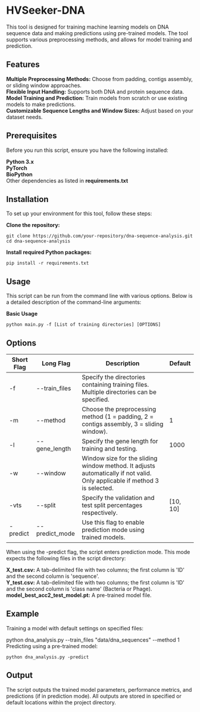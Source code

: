 # HVSeeker-DNA   
This tool is designed for training machine learning models on DNA sequence data and making predictions using pre-trained models. The tool supports various preprocessing methods, and allows for model training and prediction.
  
## Features  
**Multiple Preprocessing Methods:** Choose from padding, contigs assembly, or sliding window approaches.  
**Flexible Input Handling:** Supports both DNA and protein sequence data.  
**Model Training and Prediction:** Train models from scratch or use existing models to make predictions.  
**Customizable Sequence Lengths and Window Sizes:** Adjust based on your dataset needs.  
  
## Prerequisites
Before you run this script, ensure you have the following installed:  
  
**Python 3.x**  
**PyTorch**  
**BioPython**  
Other dependencies as listed in **requirements.txt**    
  
## Installation  
To set up your environment for this tool, follow these steps:  
  
**Clone the repository:**    

```
git clone https://github.com/your-repository/dna-sequence-analysis.git  
cd dna-sequence-analysis
```

**Install required Python packages:**    

```
pip install -r requirements.txt
```
  
## Usage  
This script can be run from the command line with various options. Below is a detailed description of the command-line arguments:  
  
**Basic Usage**  
```
python main.py -f [List of training directories] [OPTIONS]
``` 
    
## Options  
| Short Flag | Long Flag       | Description                                                                                   | Default   |
|------------|-----------------|-----------------------------------------------------------------------------------------------|-----------|
| -f         | --train_files   | Specify the directories containing training files. Multiple directories can be specified.     |           |
| -m         | --method        | Choose the preprocessing method (1 = padding, 2 = contigs assembly, 3 = sliding window).      | 1         |
| -l         | --gene_length   | Specify the gene length for training and testing.                                             | 1000      |
| -w         | --window        | Window size for the sliding window method. It adjusts automatically if not valid. Only applicable if method 3 is selected. |           |
| -vts       | --split         | Specify the validation and test split percentages respectively.                               | [10, 10]  |
| -predict   | --predict_mode  | Use this flag to enable prediction mode using trained models.                                 |           |

When using the -predict flag, the script enters prediction mode. This mode expects the following files in the script directory:
  
**X_test.csv:** A tab-delimited file with two columns; the first column is 'ID' and the second column is 'sequence'.  
**Y_test.csv:** A tab-delimited file with two columns; the first column is 'ID' and the second column is 'class name' (Bacteria or Phage).  
**model_best_acc2_test_model.pt:** A pre-trained model file.  

## Example  
Training a model with default settings on specified files:  

python dna_analysis.py --train_files "data/dna_sequences" --method 1
Predicting using a pre-trained model:
  
```
python dna_analysis.py -predict
```
## Output  
The script outputs the trained model parameters, performance metrics, and predictions (if in prediction mode). All outputs are stored in specified or default locations within the project directory.
